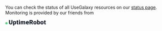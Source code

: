 
<div class="inline-p inline-div">

You can check the status of all UseGalaxy resources on our [status page](https://stats.uptimerobot.com/shbYTgpExK). Monitoring is provided by our friends from

<div class="img-sizer" style="width: 128px">

[![UptimeRobot](./uptimerobot-logo-dark.png)](https://uptimerobot.com)

</div>
</div>
